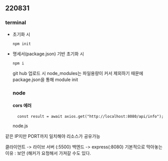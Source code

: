   ## 220831


  ### terminal

- 초기화 시

  ```
  npm init
  ```

- 명세서(package.json) 기반 초기화 시

  ```
  npm i
  ```
  
  git hub 업로드 시 node_modules는 파일용량이 커서 제외하기 때문에 package.json을 통해 module init
  
  
  ### node
  
  #### cors 에러
  
  ```
    const result = await axios.get("http://localhost:8080/api/info");
  ```
  node.js
  
같은 IP지만 PORT까지 일치해야 리소스가 공유가능

클라이언트 -> 라이브 서버 (:5500)
백엔드 -> express(:8080)
기본적으로 막아놓는 이유 : 보안 (해커가 요청해서 가져갈 수도 있다.
